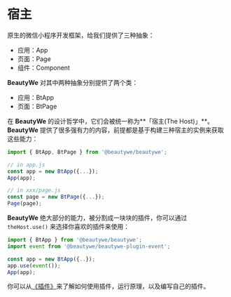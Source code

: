 
# 宿主

原生的微信小程序开发框架，给我们提供了三种抽象：
* 应用：App
* 页面：Page
* 组件：Component

**BeautyWe** 对其中两种抽象分别提供了两个类：
* 应用：BtApp
* 页面：BtPage

在 **BeautyWe** 的设计哲学中，它们会被统一称为**「宿主(The Host)」**。    
**BeautyWe** 提供了很多强有力的内容，前提都是基于构建三种宿主的实例来获取这些能力：

```javascript
import { BtApp, BtPage } from '@beautywe/beautywe';

// in app.js
const app = new BtApp({...});
App(app);

// in xxx/page.js
const page = new BtPage({...});
Page(page);

```

**BeautyWe** 绝大部分的能力，被分割成一块块的插件，你可以通过 `theHost.use()` 来选择你喜欢的插件来使用：

```javascript
import { BtApp } from '@beautywe/beautywe'; 
import event from '@beautywe/beautywe-plugin-event';

const app = new BtApp({..});
app.use(event());
App(app);

```

你可以从[《插件》](contents/core/plugin/use.md)来了解如何使用插件，运行原理，以及编写自己的插件。  